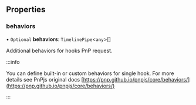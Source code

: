 ## Properties

### behaviors

• `Optional` **behaviors**: `TimelinePipe`<`any`\>[]

Additional behaviors for hooks PnP request.

:::info

You can define built-in or custom behaviors for single hook. For more details see PnPjs original docs [https://pnp.github.io/pnpjs/core/behaviors/](https://pnp.github.io/pnpjs/core/behaviors/)

:::

